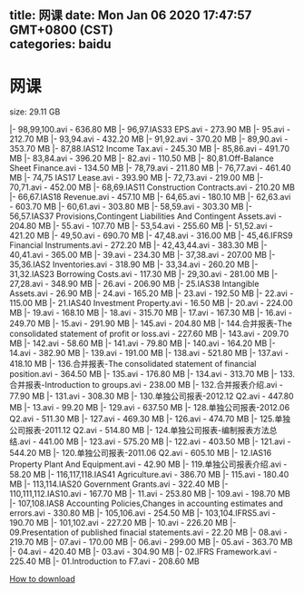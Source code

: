 
title: 网课
date: Mon Jan 06 2020 17:47:57 GMT+0800 (CST)    
categories: baidu
---

# 网课
size: 29.11 GB
 
 
|- 98,99,100.avi - 636.80 MB
|- 96,97.IAS33 EPS.avi - 273.90 MB
|- 95.avi - 212.70 MB
|- 93,94.avi - 432.20 MB
|- 91,92.avi - 370.20 MB
|- 89,90.avi - 353.70 MB
|- 87,88.IAS12 Income Tax.avi - 245.30 MB
|- 85,86.avi - 491.70 MB
|- 83,84.avi - 396.20 MB
|- 82.avi - 110.50 MB
|- 80,81.Off-Balance Sheet Finance.avi - 134.50 MB
|- 78,79.avi - 211.80 MB
|- 76,77.avi - 461.40 MB
|- 74,75 IAS17 Lease.avi - 393.90 MB
|- 72,73.avi - 219.00 MB
|- 70,71.avi - 452.00 MB
|- 68,69.IAS11 Construction Contracts.avi - 210.20 MB
|- 66,67.IAS18 Revenue.avi - 457.10 MB
|- 64,65.avi - 180.10 MB
|- 62,63.avi - 603.70 MB
|- 60,61.avi - 303.80 MB
|- 58,59.avi - 303.30 MB
|- 56,57.IAS37 Provisions,Contingent Liabilities And Contingent Assets.avi - 204.80 MB
|- 55.avi - 107.70 MB
|- 53,54.avi - 255.60 MB
|- 51,52.avi - 421.20 MB
|- 49,50.avi - 690.70 MB
|- 47,48.avi - 316.00 MB
|- 45,46.IFRS9 Financial Instruments.avi - 272.20 MB
|- 42,43,44.avi - 383.30 MB
|- 40,41.avi - 365.00 MB
|- 39.avi - 234.30 MB
|- 37,38.avi - 207.00 MB
|- 35,36.IAS2 Inventories.avi - 318.90 MB
|- 33,34.avi - 260.20 MB
|- 31,32.IAS23 Borrowing Costs.avi - 117.30 MB
|- 29,30.avi - 281.00 MB
|- 27,28.avi - 348.90 MB
|- 26.avi - 206.90 MB
|- 25.IAS38 Intangible Assets.avi - 26.90 MB
|- 24.avi - 165.20 MB
|- 23.avi - 192.50 MB
|- 22.avi - 115.00 MB
|- 21.IAS40 Investment Property.avi - 16.50 MB
|- 20.avi - 224.00 MB
|- 19.avi - 168.10 MB
|- 18.avi - 315.70 MB
|- 17.avi - 167.30 MB
|- 16.avi - 249.70 MB
|- 15.avi - 291.90 MB
|- 145.avi - 204.80 MB
|- 144.合并报表-The consolidated statement of profit or loss.avi - 227.60 MB
|- 143.avi - 209.70 MB
|- 142.avi - 58.60 MB
|- 141.avi - 79.80 MB
|- 140.avi - 164.20 MB
|- 14.avi - 382.90 MB
|- 139.avi - 191.00 MB
|- 138.avi - 521.80 MB
|- 137.avi - 418.10 MB
|- 136.合并报表-The consolidated statement of financial position.avi - 364.50 MB
|- 135.avi - 176.80 MB
|- 134.avi - 313.70 MB
|- 133.合并报表-Introduction to groups.avi - 238.00 MB
|- 132.合并报表介绍.avi - 77.90 MB
|- 131.avi - 308.30 MB
|- 130.单独公司报表-2012.12 Q2.avi - 447.80 MB
|- 13.avi - 99.20 MB
|- 129.avi - 637.50 MB
|- 128.单独公司报表-2012.06 Q2.avi - 511.30 MB
|- 127.avi - 469.30 MB
|- 126.avi - 474.70 MB
|- 125.单独公司报表-2011.12 Q2.avi - 514.80 MB
|- 124.单独公司报表-编制报表方法总结.avi - 441.00 MB
|- 123.avi - 575.20 MB
|- 122.avi - 403.50 MB
|- 121.avi - 544.20 MB
|- 120.单独公司报表-2011.06 Q2.avi - 605.10 MB
|- 12.IAS16 Property Plant And Equipment.avi - 42.90 MB
|- 119.单独公司报表介绍.avi - 58.20 MB
|- 116,117,118.IAS41 Agriculture.avi - 386.70 MB
|- 115.avi - 180.40 MB
|- 113,114.IAS20 Government Grants.avi - 322.40 MB
|- 110,111,112.IAS10.avi - 167.70 MB
|- 11.avi - 253.80 MB
|- 109.avi - 198.70 MB
|- 107,108.IAS8 Accounting Policies,Changes in accounting estimates and errors.avi - 330.80 MB
|- 105,106.avi - 254.50 MB
|- 103,104.IFRS5.avi - 190.70 MB
|- 101,102.avi - 227.20 MB
|- 10.avi - 226.20 MB
|- 09.Presentation of published finacial statements.avi - 22.20 MB
|- 08.avi - 219.70 MB
|- 07.avi - 170.00 MB
|- 06.avi - 299.00 MB
|- 05.avi - 363.70 MB
|- 04.avi - 420.40 MB
|- 03.avi - 304.90 MB
|- 02.IFRS Framework.avi - 225.40 MB
|- 01.Introduction to F7.avi - 208.60 MB

[How to download](https://bpcam.bemobtrk.com/go/2ceec3aa-1ca2-46d6-b9ff-aaa5c184517c?jno=2965)